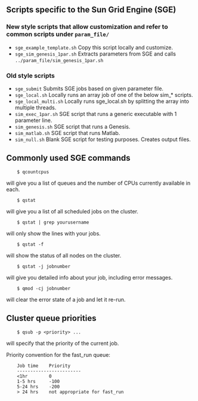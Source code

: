 ## Scripts specific to the Sun Grid Engine (SGE)

### New style scripts that allow customization and refer to common scripts under `param_file/`
 - `sge_example_template.sh` Copy this script locally and customize.
 - `sge_sim_genesis_1par.sh` Extracts parameters from SGE and calls `../param_file/sim_genesis_1par.sh`

### Old style scripts
 - `sge_submit` Submits SGE jobs based on given parameter file.
 - `sge_local.sh` Locally runs an array job of one of the below sim_* scripts.
 - `sge_local_multi.sh` Locally runs sge_local.sh by splitting the array into multiple threads.
 - `sim_exec_1par.sh` SGE script that runs a generic executable with 1 parameter line.
 - `sim_genesis.sh` SGE script that runs a Genesis.
 - `sim_matlab.sh` SGE script that runs Matlab.
 - `sim_null.sh` Blank SGE script for testing purposes. Creates output files.

Commonly used SGE commands
----------------------------------------

		$ qcountcpus
		
will give you a list of queues and the number of CPUs currently available in each.

		$ qstat
		
will give you a list of all scheduled jobs on the cluster.

		$ qstat | grep yourusername
		
will only show the lines with your jobs.

		$ qstat -f
		
will show the status of all nodes on the cluster.

		$ qstat -j jobnumber
		
will give you detailed info about your job, including error messages.

		$ qmod -cj jobnumber
		
will clear the error state of a job and let it re-run.

Cluster queue priorities
----------------------------------------

		$ qsub -p <priority> ...

will specify that the priority of the current job. 

Priority convention for the fast_run queue:

		Job time	Priority
		------------------------
		<1hr		0
		1-5 hrs		-100
		5-24 hrs	-200
		> 24 hrs	not appropriate for fast_run 
